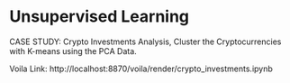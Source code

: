 # Unsupervised Learning 
CASE STUDY: Crypto Investments Analysis, Cluster the Cryptocurrencies with K-means using the PCA Data.

Voila Link: http://localhost:8870/voila/render/crypto_investments.ipynb
